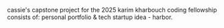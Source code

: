 cassie's capstone project for the 2025 karim kharbouch coding fellowship
<br>
consists of: personal portfolio & tech startup idea - harbor.
